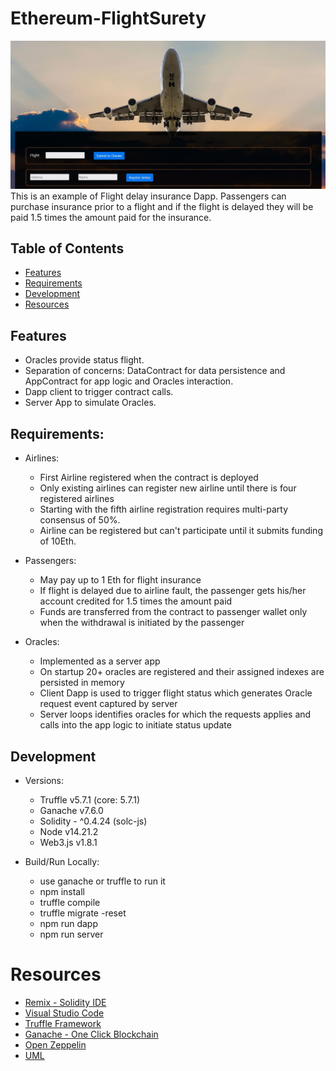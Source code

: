 # Ethereum-FlightSurety
![BlockchainFlight](readmeImage.jpg)
This is an example of Flight delay insurance Dapp.
Passengers can purchase insurance prior to a flight and if the flight is delayed they will be paid 1.5 times the amount paid for the insurance.


## Table of Contents

* [Features](#features)
* [Requirements](#Requirements)
* [Development](#development)
* [Resources](#resources)

## Features

* Oracles provide status flight.
* Separation of concerns: DataContract for data persistence and AppContract for app logic and Oracles interaction.
* Dapp client to trigger contract calls.
* Server App to simulate Oracles.

## Requirements:

* Airlines: 
    - First Airline registered when the contract is deployed
    - Only existing airlines can register new airline until there is four registered airlines
    - Starting with the fifth airline registration requires multi-party consensus of 50%.
    - Airline can be registered but can't participate until it submits funding of 10Eth. 
    
* Passengers:
    - May pay up to 1 Eth for flight insurance
    - If flight is delayed due to airline fault, the passenger gets his/her account credited for 1.5 times the amount paid
    - Funds are transferred from the contract to passenger wallet only when the withdrawal  is initiated by the passenger

* Oracles:
    - Implemented as a server app
    - On startup 20+ oracles are registered and their assigned indexes are persisted in memory
    - Client Dapp is used to trigger flight status which generates Oracle request event captured by server
    - Server loops identifies oracles for which the requests applies and calls into the app logic to initiate status update

## Development

* Versions: 
    - Truffle v5.7.1 (core: 5.7.1)
    - Ganache v7.6.0
    - Solidity - ^0.4.24 (solc-js)
    - Node v14.21.2
    - Web3.js v1.8.1

* Build/Run Locally:
    - use ganache or truffle to run it 
    - npm install
    - truffle compile
    - truffle migrate -reset
    - npm run dapp 
    - npm run server
    
# Resources
* [Remix - Solidity IDE](https://remix.ethereum.org/)
* [Visual Studio Code](https://code.visualstudio.com/)
* [Truffle Framework](https://truffleframework.com/)
* [Ganache - One Click Blockchain](https://truffleframework.com/ganache)
* [Open Zeppelin ](https://openzeppelin.org/)
* [UML](https://medium.com/@kccmeky/how-to-create-uml-class-diagram-from-your-solidity-contract-6bc050016da8)

